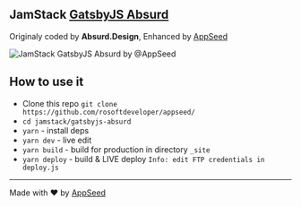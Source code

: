 ## JamStack [GatsbyJS Absurd](https://jamstack-gatsbyjs-absurd.appseed.us)
Originaly coded by **Absurd.Design**, Enhanced by [AppSeed](https://appseed.us) 

![JamStack GatsbyJS Absurd by @AppSeed](https://static.appseed.us/misc/jamstack-gatsbyjs-absurd.jpg)

## How to use it
- Clone this repo `git clone https://github.com/rosoftdeveloper/appseed/`
- `cd jamstack/gatsbyjs-absurd`
- `yarn` - install deps
- `yarn dev` - live edit
- `yarn build` - build for production in directory `_site`
- `yarn deploy` - build & LIVE deploy `Info: edit FTP credentials in deploy.js `

---
Made with ♥ by [AppSeed](https://appseed.us?ref=github)
